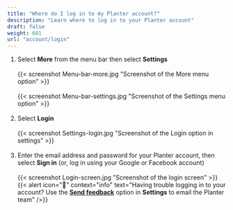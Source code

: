 ```yaml
---
title: "Where do I log in to my Planter account?"
description: "Learn where to log in to your Planter account"
draft: false
weight: 601
url: "account/login"
---
```


1. Select **More** from the menu bar then select **Settings**<br /><br />
{{< screenshot Menu-bar-more.jpg "Screenshot of the More menu option" >}}<br /><br />
{{< screenshot Menu-bar-settings.jpg "Screenshot of the Settings menu option" >}}<br /><br />
2. Select **Login**<br /><br />
{{< screenshot Settings-login.jpg "Screenshot of the Login option in settings" >}}<br /><br />
3. Enter the email address and password for your Planter account, then select **Sign in** (or, log in using your Google or Facebook account)
<br /><br />
{{< screenshot Login-screen.jpg "Screenshot of the login screen" >}}
{{< alert icon="🍓" context="info" text="Having trouble logging in to your account? Use the [**Send feedback**](../../connect/contact-us/#send-feedback-contact-support) option in **Settings** to email the Planter team" />}}
